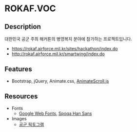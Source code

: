 # ROKAF.VOC

## Description
대한민국 공군 주최 해커톤의 병영복지 분야에 참가하는 프로젝트입니다.
- https://rokaf.airforce.mil.kr/sites/hackathon/index.do
- http://rokaf.airforce.mil.kr/smartwing/index.do

## Features
- Bootstrap, jQuery, Animate.css, [AnimateScroll.js](https://plugins.compzets.com/animatescroll/)

## Resources
- Fonts
  - [Google Web Fonts](https://fonts.google.com/), [Spoqa Han Sans](http://spoqa.github.io/spoqa-han-sans/)
- Images
  - [공군 픽토그램](https://afplay2.tistory.com/entry/다운로드-공군-픽토그램)
